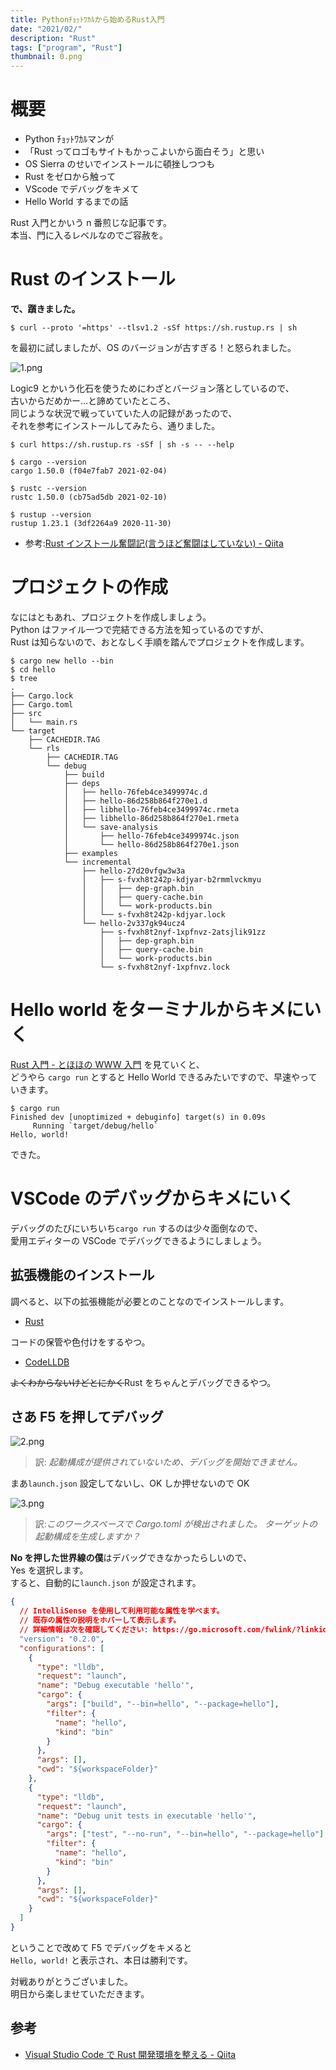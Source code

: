 ```yaml
---
title: Pythonﾁｮｯﾄﾜｶﾙから始めるRust入門
date: "2021/02/"
description: "Rust"
tags: ["program", "Rust"]
thumbnail: 0.png
---
```


# 概要

- Python ﾁｮｯﾄﾜｶﾙマンが
- 「Rust ってロゴもサイトもかっこよいから面白そう」と思い
- OS Sierra のせいでインストールに頓挫しつつも
- Rust をゼロから触って
- VScode でデバッグをキメて
- Hello World するまでの話

Rust 入門とかいう n 番煎じな記事です。  
本当、門に入るレベルなのでご容赦を。

# Rust のインストール

**で、躓きました。**

```zsh:title=console
$ curl --proto '=https' --tlsv1.2 -sSf https://sh.rustup.rs | sh
```

を最初に試しましたが、OS のバージョンが古すぎる！と怒られました。

![1.png](1.png)

Logic9 とかいう化石を使うためにわざとバージョン落としているので、  
古いからだめかー…と諦めていたところ、  
同じような状況で戦っていていた人の記録があったので、  
それを参考にインストールしてみたら、通りました。

```zsh:title=console
$ curl https://sh.rustup.rs -sSf | sh -s -- --help

$ cargo --version
cargo 1.50.0 (f04e7fab7 2021-02-04)

$ rustc --version
rustc 1.50.0 (cb75ad5db 2021-02-10)

$ rustup --version
rustup 1.23.1 (3df2264a9 2020-11-30)

```

- 参考:[Rust インストール奮闘記\(言うほど奮闘はしていない\) \- Qiita](https://qiita.com/tommy_aka_jps/items/9dfea6eca46e70ec7b2c)

# プロジェクトの作成

なにはともあれ、プロジェクトを作成しましょう。  
Python はファイル一つで完結できる方法を知っているのですが、  
Rust は知らないので、おとなしく手順を踏んでプロジェクトを作成します。

```zsh:title=console
$ cargo new hello --bin
$ cd hello
$ tree
.
├── Cargo.lock
├── Cargo.toml
├── src
│   └── main.rs
└── target
    ├── CACHEDIR.TAG
    └── rls
        ├── CACHEDIR.TAG
        └── debug
            ├── build
            ├── deps
            │   ├── hello-76feb4ce3499974c.d
            │   ├── hello-86d258b864f270e1.d
            │   ├── libhello-76feb4ce3499974c.rmeta
            │   ├── libhello-86d258b864f270e1.rmeta
            │   └── save-analysis
            │       ├── hello-76feb4ce3499974c.json
            │       └── hello-86d258b864f270e1.json
            ├── examples
            └── incremental
                ├── hello-27d20vfgw3w3a
                │   ├── s-fvxh8t242p-kdjyar-b2rmmlvckmyu
                │   │   ├── dep-graph.bin
                │   │   ├── query-cache.bin
                │   │   └── work-products.bin
                │   └── s-fvxh8t242p-kdjyar.lock
                └── hello-2v337gk94ucz4
                    ├── s-fvxh8t2nyf-1xpfnvz-2atsjlik91zz
                    │   ├── dep-graph.bin
                    │   ├── query-cache.bin
                    │   └── work-products.bin
                    └── s-fvxh8t2nyf-1xpfnvz.lock
```

# Hello world をターミナルからキメにいく

[Rust 入門 \- とほほの WWW 入門](http://www.tohoho-web.com/ex/rust.html) を見ていくと、  
どうやら `cargo run` とすると Hello World できるみたいですので、早速やっていきます。

```zsh:title=console
$ cargo run
Finished dev [unoptimized + debuginfo] target(s) in 0.09s
     Running `target/debug/hello`
Hello, world!
```

できた。

# VSCode のデバッグからキメにいく

デバッグのたびにいちいち`cargo run` するのは少々面倒なので、  
愛用エディターの VSCode でデバッグできるようにしましょう。

## 拡張機能のインストール

調べると、以下の拡張機能が必要とのことなのでインストールします。

- [Rust](https://marketplace.visualstudio.com/items?itemName=rust-lang.rust)

コードの保管や色付けをするやつ。

- [CodeLLDB](https://marketplace.visualstudio.com/items?itemName=vadimcn.vscode-lldb)

~~よくわからないけどとにかく~~Rust をちゃんとデバッグできるやつ。

## さあ F5 を押してデバッグ

![2.png](2.png)

> 訳: _起動構成が提供されていないため、デバッグを開始できません。_

まあ`launch.json` 設定してないし、OK しか押せないので OK

![3.png](3.png)

> 訳:_このワークスペースで Cargo.toml が検出されました。 ターゲットの起動構成を生成しますか？_

**No を押した世界線の僕**はデバッグできなかったらしいので、  
Yes を選択します。  
すると、自動的に`launch.json` が設定されます。

```json
{
  // IntelliSense を使用して利用可能な属性を学べます。
  // 既存の属性の説明をホバーして表示します。
  // 詳細情報は次を確認してください: https://go.microsoft.com/fwlink/?linkid=830387
  "version": "0.2.0",
  "configurations": [
    {
      "type": "lldb",
      "request": "launch",
      "name": "Debug executable 'hello'",
      "cargo": {
        "args": ["build", "--bin=hello", "--package=hello"],
        "filter": {
          "name": "hello",
          "kind": "bin"
        }
      },
      "args": [],
      "cwd": "${workspaceFolder}"
    },
    {
      "type": "lldb",
      "request": "launch",
      "name": "Debug unit tests in executable 'hello'",
      "cargo": {
        "args": ["test", "--no-run", "--bin=hello", "--package=hello"],
        "filter": {
          "name": "hello",
          "kind": "bin"
        }
      },
      "args": [],
      "cwd": "${workspaceFolder}"
    }
  ]
}
```

ということで改めて F5 でデバッグをキメると  
`Hello, world!` と表示され、本日は勝利です。

対戦ありがとうございました。  
明日から楽しませていただきます。

## 参考

- [Visual Studio Code で Rust 開発環境を整える \- Qiita](https://qiita.com/84zume/items/377033ab6b6aee2a68d7)
